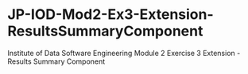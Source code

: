 # JP-IOD-Mod2-Ex3-Extension-ResultsSummaryComponent
Institute of Data Software Engineering Module 2 Exercise 3 Extension - Results Summary Component
